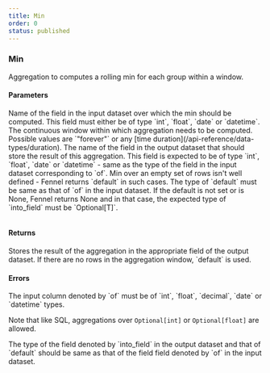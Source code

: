 ```yaml
---
title: Min
order: 0
status: published
---
```

### Min
Aggregation to computes a rolling min for each group within a window. 

#### Parameters
<Expandable title="of" type="str">
Name of the field in the input dataset over which the min should be computed. 
This field must either be of type `int`, `float`, `date` or `datetime`.
</Expandable>

<Expandable title="window" type="Window">
The continuous window within which aggregation needs to be computed. Possible 
values are `"forever"` or any [time duration](/api-reference/data-types/duration).
</Expandable>

<Expandable title="into_field" type="str">
The name of the field in the output dataset that should store the result of this
aggregation. This field is expected to be of type `int`, `float`, `date` or
`datetime` - same as the type of the field in the input dataset corresponding to
`of`.
</Expandable>

<Expandable title="default" type="Optional[Union[int, float, Decimal, datetime, date]]">
Min over an empty set of rows isn't well defined - Fennel returns `default`
in such cases. The type of `default` must be same as that of `of` in the input
dataset. If the default is not set or is None, Fennel returns None and in that case, 
the expected type of `into_field` must be `Optional[T]`.
</Expandable>

<pre snippet="api-reference/aggregations/min#basic" status="success" 
    message="Minimum in rolling window of 1 day & 1 week">
</pre>

#### Returns
<Expandable type="Union[int, float, date, datetime]">
Stores the result of the aggregation in the appropriate field of the output 
dataset. If there are no rows in the aggregation window, `default` is used.
</Expandable>


#### Errors
<Expandable title="Min on other types">
The input column denoted by `of` must be of `int`, `float`, `decimal`, 
`date` or `datetime` types. 

Note that like SQL, aggregations over `Optional[int]` or `Optional[float]` 
are allowed.
</Expandable>

<Expandable title="Types of input, output & default don't match">
The type of the field denoted by `into_field` in the output dataset and that of
`default` should be same as that of the field field denoted by `of` in the 
input dataset.
</Expandable>

<pre snippet="api-reference/aggregations/min#incorrect_type" status="error" 
    message="Can not take min over string; only int, float, date or datetime">
</pre>
<pre snippet="api-reference/aggregations/min#non_matching_types" status="error" 
    message="amt is float but min_1d is int">
</pre>
